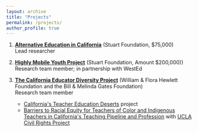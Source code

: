 ```yaml
---
layout: archive
title: "Projects"
permalink: /projects/
author_profile: true
---
```


1. [**Alternative Education in California**](https://transformschools.ucla.edu/research/alternative-education/) (Stuart Foundation, $75,000)\
Lead researcher 

2. [**Highly Mobile Youth Project**](https://transformschools.ucla.edu/research/highly-mobile-youth/) (Stuart Foundation, Amount $200,000))\
Research team member; in partnership with WestEd

3. [**The California Educator Diversity Project**](https://transformschools.ucla.edu/research/the-california-educator-diversity-project/) (William & Flora Hewlett Foundation and the Bill & Melinda Gates Foundation)\
Research team member 
    - [California's Teacher Education Deserts](https://transformschools.ucla.edu/research/californias-teacher-education-deserts/) project
    - [Barriers to Racial Equity for Teachers of Color and Indigenous Teachers in California's Teaching Pipeline and Profession](https://transformschools.ucla.edu/research/barriers-to-racial-equity-for-teachers-of-color-and-indigenous-teachers/) with [UCLA Civil Rights Project](https://www.civilrightsproject.ucla.edu)
    